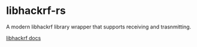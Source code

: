 # libhackrf-rs

A modern libhackrf library wrapper that supports receiving and trasnmitting.

[libhackrf docs](https://github.com/DevRaf-Per/hackrf/wiki/libHackRF-API)
